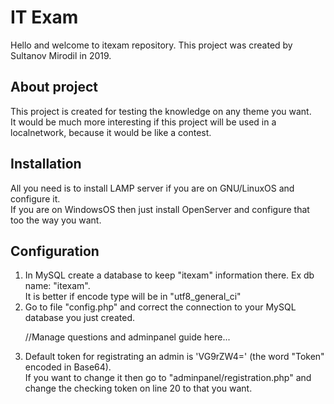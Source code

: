 <h1>IT Exam</h1>

Hello and welcome to itexam repository. This project was created by Sultanov Mirodil in 2019.

<h2>About project</h2>
This project is created for testing the knowledge on any theme you want.<br>
It would be much more interesting if this project will be used in a localnetwork, because it would be like a contest.

<h2>Installation</h2>
All you need is to install LAMP server if you are on GNU/LinuxOS and configure it.<br>
If you are on WindowsOS then just install OpenServer and configure that too the way you want.

<h2>Configuration</h2>
<ol>
<li>In MySQL create a database to keep "itexam" information there. Ex db name: "itexam".<br>
It is better if encode type will be in "utf8_general_ci"</li>
<li>Go to file "config.php" and correct the connection to your MySQL database you just created.<br>

//Manage questions and adminpanel guide here...

<li>Default token for registrating an admin is 'VG9rZW4=' (the word "Token" encoded in Base64).<br>
   If you want to change it then go to "adminpanel/registration.php" and change the checking token on line 20 to that you want.</li>
</ol>
